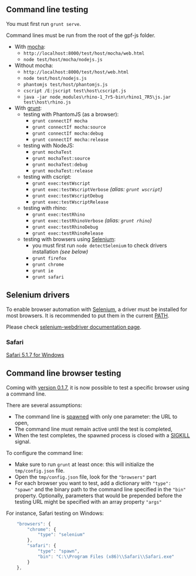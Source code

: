 ## Command line testing

You must first run `grunt serve`.

Command lines must be run from the root of the gpf-js folder.

* With [mocha](https://mochajs.org/):
    * `http://localhost:8000/test/host/mocha/web.html`
    * `node test/host/mocha/nodejs.js`
* Without mocha:
    * `http://localhost:8000/test/host/web.html`
    * `node test/host/nodejs.js`
    * `phantomjs test/host/phantomjs.js`
    * `cscript /E:jscript test\host\cscript.js`
    * `java -jar node_modules\rhino-1_7r5-bin\rhino1_7R5\js.jar test\host\rhino.js`
* With [grunt](http://gruntjs.com/):
    * testing with PhantomJS (as a browser):
        * `grunt connectIf mocha`
        * `grunt connectIf mocha:source`
        * `grunt connectIf mocha:debug`
        * `grunt connectIf mocha:release`
    * testing with NodeJS:
        * `grunt mochaTest`
        * `grunt mochaTest:source`
        * `grunt mochaTest:debug`
        * `grunt mochaTest:release`
    * testing with cscript:
        * `grunt exec:testWscript`
        * `grunt exec:testWscriptVerbose` *(alias: `grunt wscript`)*
        * `grunt exec:testWscriptDebug`
        * `grunt exec:testWscriptRelease`
    * testing with rhino:
        * `grunt exec:testRhino`
        * `grunt exec:testRhinoVerbose` *(alias: `grunt rhino`)*
        * `grunt exec:testRhinoDebug`
        * `grunt exec:testRhinoRelease`
    * testing with browsers using [Selenium](http://www.seleniumhq.org/):
        * you must first run `node detectSelenium` to check drivers installation *(see below)*
        * `grunt firefox`
        * `grunt chrome`
        * `grunt ie`
        * `grunt safari`

## Selenium drivers

To enable browser automation with [Selenium](http://www.seleniumhq.org/), a driver must be installed for most browsers.
It is recommended to put them in the current [PATH](https://en.wikipedia.org/wiki/PATH_%28variable%29).

Please check
[selenium-webdriver documentation page](http://seleniumhq.github.io/selenium/docs/api/javascript/index.html).

### Safari

[Safari 5.1.7 for Windows](http://appldnld.apple.com/Safari5/041-5487.20120509.INU8B/SafariSetup.exe)

## Command line browser testing

Coming with [version 0.1.7](http://gpf-js.blogspot.ca/2017/03/release-017.html), it is now possible to test a specific
browser using a command line.

There are several assumptions:
- The command line is
[spawned](https://nodejs.org/api/child_process.html#child_process_child_process_spawn_command_args_options) with only
one parameter: the URL to open,
- The command line must remain active until the test is completed,
- When the test completes, the spawned process is closed with a
[SIGKILL](https://nodejs.org/api/process.html#process_signal_events) signal.

To configure the command line:
- Make sure to run `grunt` at least once: this will initialize the `tmp/config.json` file.
- Open the `tmp/config.json` file, look for the `"browsers"` part
- For each browser you want to test, add a dictionary with `"type": "spawn"` and the binary path to the command line
specified in the `"bin"` property. Optionally, parameters that would be prepended before the testing URL might be
specified with an array property `"args"`

For instance, Safari testing on Windows:

```javascript
    "browsers": {
        "chrome": {
            "type": "selenium"
        },
        "safari": {
            "type": "spawn",
            "bin": "C:\\Program Files (x86)\\Safari\\Safari.exe"
        }
    },
```
